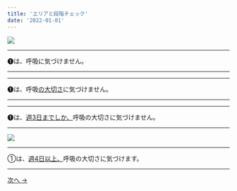 ```yaml
---
title: 'エリアと段階チェック'
date: '2022-01-01'
---
```

![](/images/01_1.jpg)
***
➊は、呼吸に気づけません。  
***
***
➊は、呼吸[の大切さ]()に気づけません。   
***
***
➊は、[週3日までしか、]()呼吸の大切さに気づけません。  
***
![](/images/01_2.jpg)
***
①は、[週4日以上、]()呼吸の大切さに気づけます。
***
[ 次へ → ](/posts/0-122)
